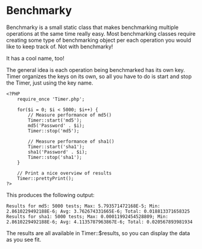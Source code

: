 Benchmarky
==========

Benchmarky is a small static class that makes benchmarking multiple
operations at the same time really easy. Most benchmarking classes
require creating some type of benchmarking object per each operation
you would like to keep track of. Not with benchmarky!

It has a cool name, too!

The general idea is each operation being benchmarked has its own key.
Timer organizes the keys on its own, so all you have to do is start
and stop the Timer, just using the key name. 

    <?PHP
        require_once 'Timer.php';
    
        for($i = 0; $i < 5000; $i++) {
            // Measure performance of md5()
            Timer::start('md5');
            md5('Password' . $i);
            Timer::stop('md5');
    
            // Measure performance of sha1()
            Timer::start('sha1');
            sha1('Password' . $i);
            Timer::stop('sha1');
        }
    
        // Print a nice overview of results
        Timer::prettyPrint();
    ?>


This produces the following output:

    Results for md5: 5000 tests; Max: 5.793571472168E-5; Min: 2.8610229492188E-6; Avg: 3.762674331665E-6; Total: 0.018813371658325
    Results for sha1: 5000 tests; Max: 0.00011992454528809; Min: 2.8610229492188E-6; Avg: 4.1135787963867E-6; Total: 0.020567893981934


The results are all available in Timer::$results, so you can display the data as you see fit.
